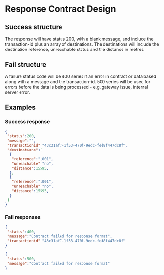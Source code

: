 # Response Contract Design

## Success structure

The response will have status 200, with a blank message, and include the transaction-id plus an array of destinations. The destinations will include the destination reference, unreachable status and the distance in metres.

## Fail structure

A failure status code will be 400 series if an error in contract or data based along with a message and the transaction-id. 500 series will be used for errors before the data is being processed - e.g. gateway issue, internal server error.

## Examples

### Success response

```json
{
 "status":200,
 "message":"",
 "transactionid":"43c31af7-1f53-470f-9edc-fed8f447dc8f",
 "destinations":[
  {
   "reference":"1001",
   "unreachable":"no",
   "distance":15595,
  },
  {
   "reference":"1001",
   "unreachable":"no",
   "distance":15595,
  }
 ]
}
```

### Fail responses

```json
{
 "status":400,
 "message":"Contract failed for response format",
 "transactionid":"43c31af7-1f53-470f-9edc-fed8f447dc8f"
}
```

```json
{
 "status":500,
 "message":"Contract failed for response format"
}
```
